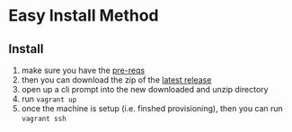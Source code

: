 # Easy Install Method

## Install

1. make sure you have the [pre-reqs](/README.md#pre-reqs)
2. then you can download the zip of the [latest release][repo_latest_url]
3. open up a cli prompt into the new downloaded and unzip directory
4. run `vagrant up`
5. once the machine is setup (i.e. finshed provisioning), then you can run `vagrant ssh`

[repo_latest_url]: https://github.com/ProfessionallyEvil/bash_tricks/releases/latest
